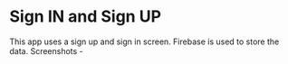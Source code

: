 # Sign IN and Sign UP 
This app uses a sign up and sign in screen. Firebase is used to store the data.
Screenshots - 
